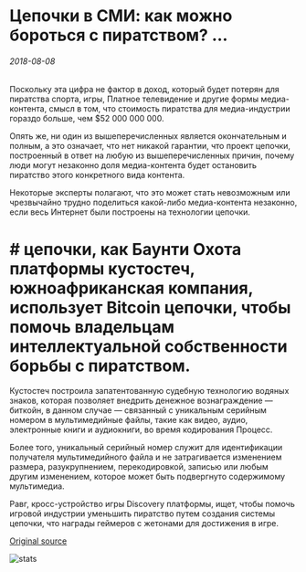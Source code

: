 # Цепочки в СМИ: как можно бороться с пиратством? ...

###### 2018-08-08

Поскольку эта цифра не фактор в доход, который будет потерян для пиратства спорта, игры, Платное телевидение и другие формы медиа-контента, смысл в том, что стоимость пиратства для медиа-индустрии гораздо больше, чем $52 000 000 000.

Опять же, ни один из вышеперечисленных является окончательным и полным, а это означает, что нет никакой гарантии, что проект цепочки, построенный в ответ на любую из вышеперечисленных причин, почему люди могут незаконно доля медиа-контента будет остановить пиратство этого конкретного вида контента.

Некоторые эксперты полагают, что это может стать невозможным или чрезвычайно трудно поделиться какой-либо медиа-контента незаконно, если весь Интернет были построены на технологии цепочки.

# # цепочки, как Баунти Охота платформы кустостеч, южноафриканская компания, использует Bitcoin цепочки, чтобы помочь владельцам интеллектуальной собственности борьбы с пиратством.

Кустостеч построила запатентованную судебную технологию водяных знаков, которая позволяет внедрить денежное вознаграждение — биткойн, в данном случае — связанный с уникальным серийным номером в мультимедийные файлы, такие как видео, аудио, электронные книги и аудиокниги, во время кодирования Процесс.

Более того, уникальный серийный номер служит для идентификации получателя мультимедийного файла и не затрагивается изменением размера, разукрупнением, перекодировкой, записью или любым другим изменением, которое может быть подвергнуто содержимому мультимедиа.

Равг, кросс-устройство игры Discovery платформы, ищет, чтобы помочь игровой индустрии уменьшить пиратство путем создания системы цепочки, что награды геймеров с жетонами для достижения в игре.

[Original source](https://cointelegraph.com/news/blockchain-in-media-how-can-blockchain-fight-piracy)

![stats](https://c.statcounter.com/11760860/0/a89fa40b/1/ "stats")